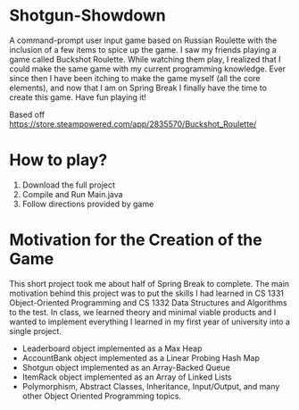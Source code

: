 # Shotgun-Showdown
A command-prompt user input game based on Russian Roulette with the inclusion of a few items to spice up the game. I saw my friends playing a game called Buckshot Roulette. While watching them play, I realized that I could make the same game with my current programming knowledge. Ever since then I have been itching to make the game myself (all the core elements), and now that I am on Spring Break I finally have the time to create this game. Have fun playing it!

Based off https://store.steampowered.com/app/2835570/Buckshot_Roulette/

# How to play?
1. Download the full project
2. Compile and Run Main.java
3. Follow directions provided by game

# Motivation for the Creation of the Game
This short project took me about half of Spring Break to complete. The main motivation behind this project was to put the skills I had learned in CS 1331 Object-Oriented Programming and CS 1332 Data Structures and Algorithms to the test. In class, we learned theory and minimal viable products and I wanted to implement everything I learned in my first year of university into a single project.

- Leaderboard object implemented as a Max Heap
- AccountBank object implemented as a Linear Probing Hash Map
- Shotgun object implemented as an Array-Backed Queue
- ItemRack object implemented as an Array of Linked Lists
- Polymorphism, Abstract Classes, Inheritance, Input/Output, and many other Object Oriented Programming topics.
